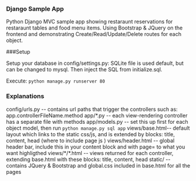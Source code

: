 ### Django Sample App

Python Django MVC sample app showing restaraunt reservations for restaraunt tables and food menu items. Using Bootstrap & JQuery on the frontend and demonstrating Create/Read/Update/Delete routes for each object.


###Setup

Setup your database in config/settings.py: SQLite file is used default, but can be changed to mysql. Then inject the SQL from initialize.sql. 

Execute: ```python manage.py runserver 80```

### Explanations

config/urls.py -- contains url paths that trigger the controllers such as: app.controllerFileName.method 
app/\*.py -- each view-rendering controller has a separate file with methods
app/models.py -- set this up first for each object model, then run ```python manage.py sql app```
views/base.html-- default layout which links to the static css/js, and is extended by blocks: title, content, head (where to include page js )
views/header.html -- global header bar, include this in your content block and with page= to what you want highligthed
views/\*/\*.html -- views returned for each controller, extending base.html with these blocks: title, content, head
static/ -- contains JQuery & Bootstrap and global.css included in base.html for all the pages